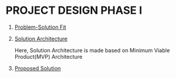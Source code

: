 # PROJECT DESIGN PHASE I

1. [Problem-Solution Fit](https://github.com/IBM-EPBL/IBM-Project-38740-1660385095/blob/main/Project%20Design%20%26%20Planning/Project%20Design%20Phase%20I/Problem_solution_fit-PNT2022TMID31390.pdf)
2. [Solution Architecture](https://github.com/IBM-EPBL/IBM-Project-38740-1660385095/blob/main/Project%20Design%20%26%20Planning/Project%20Design%20Phase%20I/Solution%20Architecture%20PNT2022TMID31390.pdf)
     
     Here, Solution Architecture is made based on Minimum Viable Product(MVP) Architecture
3. [Proposed Solution](https://github.com/IBM-EPBL/IBM-Project-38740-1660385095/blob/main/Project%20Design%20%26%20Planning/Project%20Design%20Phase%20I/Proposed%20Solution%20PNT2022TMID31390.pdf)
